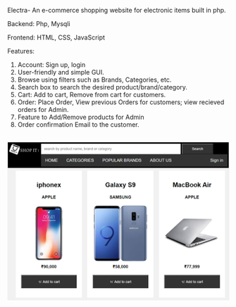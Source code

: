 Electra- An e-commerce shopping website for electronic items built in php.

Backend: Php, Mysqli

Frontend: HTML, CSS, JavaScript

Features:

1. Account: Sign up, login
2. User-friendly and simple GUI.
3. Browse using filters such as Brands, Categories, etc.
4. Search box to search the desired product/brand/category.
5. Cart: Add to cart, Remove from cart for customers. 
6. Order: Place Order, View previous Orders for customers; view recieved orders for Admin.
7. Feature to Add/Remove products for Admin
8. Order confirmation Email to the customer.
</br>
<img src ="https://github.com/MohitSinghvi/electra/blob/master/Screenshots/home.PNG?raw=true"></img>



